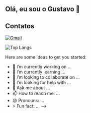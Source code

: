 ## Olá, eu sou o Gustavo 👋

## Contatos
[![Gmail](https://img.shields.io/badge/Gmail-D14836?style=for-the-badge&logo=gmail&logoColor=white)](gustavoferreiravargens@gmail.com)

![Top Langs](https://github-readme-stats.vercel.app/api/top-langs/?username=GuFerreiraV&layout=compact)

Here are some ideas to get you started:

- 🔭 I’m currently working on ...
- 🌱 I’m currently learning ...
- 👯 I’m looking to collaborate on ...
- 🤔 I’m looking for help with ...
- 💬 Ask me about ...
- 📫 How to reach me: ...
- 😄 Pronouns: ...
- ⚡ Fun fact: ...
-->
